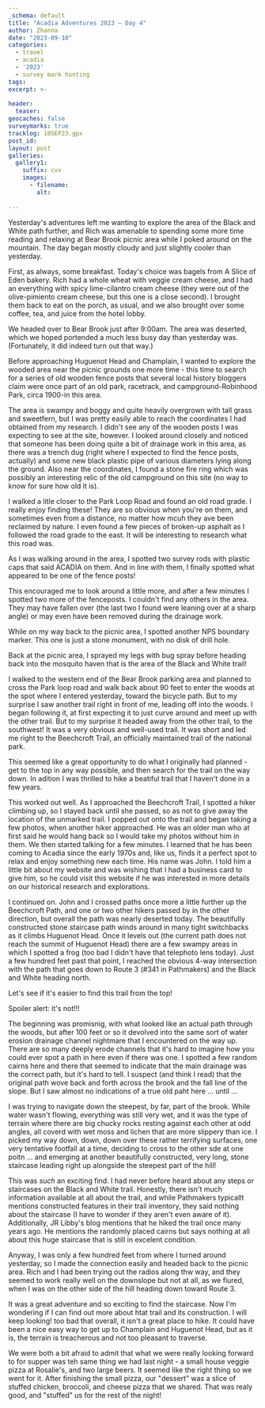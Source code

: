 ```yaml
---
_schema: default
title: "Acadia Adventures 2023 – Day 4"
author: Zhanna
date: "2023-09-10"
categories: 
  - travel
  - acadia
  - '2023'
  - survey mark hunting
tags:
excerpt: >-
  
header:
  teaser:
geocaches: false
surveymarks: true
tracklog: 10SEP23.gpx
post_id: 
layout: post
galleries:
  gallery1:
    suffix: cvx
    images:
      - filename: 
        alt:
    
---
```


Yesterday's adventures left me wanting to explore the area of the Black and White path further, and Rich was amenable to spending some more time reading and relaxing at Bear Brook picnic area while I poked around on the mountain. The day began mostly cloudy and just slightly cooler than yesterday.

First, as always, some breakfast. Today's choice was bagels from A Slice of Eden bakery. Rich had a whole wheat with veggie cream cheese, and I had an everything with spicy lime-cilantro cream cheese (they were out of the olive-pimiento cream cheese, but this one is a close second). I brought them back to eat on the porch, as usual, and we also brought over some coffee, tea, and juice from the hotel lobby.

We headed over to Bear Brook just after 9:00am. The area was deserted, which we hoped portended a much less busy day than yesterday was. (Fortunately, it did indeed turn out that way.)

Before approaching Huguenot Head and Champlain, I wanted to explore the wooded area near the picnic grounds one more time - this time to search for a series of old wooden fence posts that several local history bloggers claim were once part of an old park, racetrack, and campground-Robinhood Park, circa 1900-in this area. 

The area is swampy and boggy and quite heavily overgrown with tall grass and sweetfern, but I was pretty easily able to reach the coordinates I had obtained from my research. I didn't see any of the wooden posts I was expecting to see at the site, however. I looked around closely and noticed that someone has been doing quite a bit of drainage work in this area, as there was a trench dug (right where I expected to find the fence posts, actually) and some new black plastic pipe of various diameters lying along the ground. Also near the coordinates, I found a stone fire ring which was possibly an interesting relic of the old campground on this site (no way to know for sure how old it is). 

I walked a litle closer to the Park Loop Road and found an old road grade. I really enjoy finding these! They are so obvious when you're on them, and sometimes even from a distance, no matter how mcuh they ave been reclaimed by nature. I even found a few pieces of broken-up asphalt as I followed the road grade to the east. It will be interesting to research what this road was.

As I was walking around in the area, I spotted two survey rods with plastic caps that said ACADIA on them. And in line with them, I finally spotted what appeared to be one of the fence posts! 

This encouraged me to look around a little more, and after a few minutes I spotted two more of the fenceposts. I couldn't find any others in the area. They may have fallen over (the last two I found were leaning over at a sharp angle) or may even have been removed during the drainage work.

While on my way back to the picnic area, I spotted another NPS boundary marker. This one is just a stone monument, with no disk of drill hole.

Back at the picnic area, I sprayed my legs with bug spray before heading back into the mosquito haven that is the area of the Black and White trail!

I walked to the western end of the Bear Brook parking area and planned to cross the Park loop road and walk back about 90 feet to enter the woods at the spot where I entered yesterday, toward the bicycle path. But to my surprise I saw another trail right in front of me, leading off into the woods. I began following it, at first expecting it to just curve around and meet up with the other trail. But to my surprise it headed away from the other trail, to the southwest! It was a very obvious and well-used trail. It was short and led me right to the Beechcroft Trail, an officially maintained trail of the national park.

This seemed like a great opportunity to do what I originally had planned - get to the top in any way possible, and then search for the trail on the way down. In adition I was thrilled to hike a beatiful trail that I haven't done in a few years.

This worked out well. As I approached the Beechcroft Trail, I spotted a hiker climbing up, so I stayed back until she passed, so as not to give away the location of the unmarked trail. I popped out onto the trail and began taking a few photos, when another hiker approached. He was an older man who at first said he would hang back so I would take my photos without him in them. We then started talking for a few minutes. I learned that he has been coming to Acadia since the early 1970s and, like us, finds it a perfect spot to relax and enjoy something new each time. His name was John. I told him a little bit about my website and was wishing that I had a business card to give him, so he could visit this website if he was interested in more details on our historical research and explorations.

I continued on. John and I crossed paths once more a little further up the Beechcroft Path, and one or two other hikers passed by in the other direction, but overall the path was nearly deserted today. The beautifully constructed stone staircase path winds around in many tight switchbacks as it climbs Huguenot Head. Once it levels out (the current path does not reach the summit of Huguenot Head) there are a few swampy areas in which I spotted a frog (too bad I didn't have that telephoto lens today). Just a few hundred feet past that point, I reached the obvious 4-way intersection with the path that goes down to Route 3 (#341 in Pathmakers) and the Black and White heading north.

Let's see if it's easier to find this trail from the top!

Spoiler alert: it's not!!!

The beginning was promisnig, with what looked like an actual path through the woods, but after 100 feet or so it devolved into the same sort of water erosion drainage channel nightmare that I encountered on the way up. There are so many deeply erode channels that it's hard to imagine how you could ever spot a path in here even if there was one. I spotted a few random cairns here and there that seemed to indicate that the main drainage was the correct path, but it's hard to tell. I suspect (and think I read) that the original path wove back and forth across the brook and the fall line of the slope. But I saw almost no indications of a true old paht here ... until ...

I was trying to navigate down the steepest, by far, part of the brook. While water wasn't flowing, everything was still very wet, and it was the type of terrain where there are big chucky rocks resting against each other at odd angles, all coverd with wet moss and lichen that are more slippery than ice. I picked my way down, down, down over these rather terrifying surfaces, one very tentative footfall at a time, deciding to cross to the other sde at one poitn ... and emerging at another beautifully constructed, very long, stone staircase leading right up alongside the steepest part of the hill!

This was _such_ an exciting find. I had never before heard about any steps or staircases on the Black and White trail. Honestly, there isn't much information available at all about the trail, and while Pathmakers typicallt mentions constructed features in their trail inventory, they said nothing about the staircase (I have to wonder if they aren't even aware of it). Additionally, JR Libby's blog mentions that he hiked the trail once many years ago. He mentions the randomly placed cairns but says nothing at all about this huge staircase that is still in excelent condition.

Anyway, I was only a few hundred feet from where I turned around yesterday, so I made the connection easily and headed back to the picnic area. Rich and I had been trying out the radios along thw way, and they seemed to work really well on the downslope but not at all, as we fiured, when I was on the other side of the hill heading down toward Route 3.

It was a great adventure and so exciting to find the staircase. Now I'm wondering if I can find out more about htat trail and its construction. I will keep looking! too bad that overall, it isn't a great place to hike. It could have been a nice easy way to get up to Champlain and Huguenot Head, but as it is, the terrain is treacherous and not too pleasant to traverse.

We were both a bit afraid to admit that what we were really looking forward to for supper was teh same thing we had last night - a small house veggie pizza at Rosalie's, and two large beers. It seemed like the right thing so we went for it. After finishing the small pizza, our "dessert" was a slice of stuffed chicken, broccoli, and cheese pizza that we shared. That was realy good, and "stuffed" us for the rest of the night!



